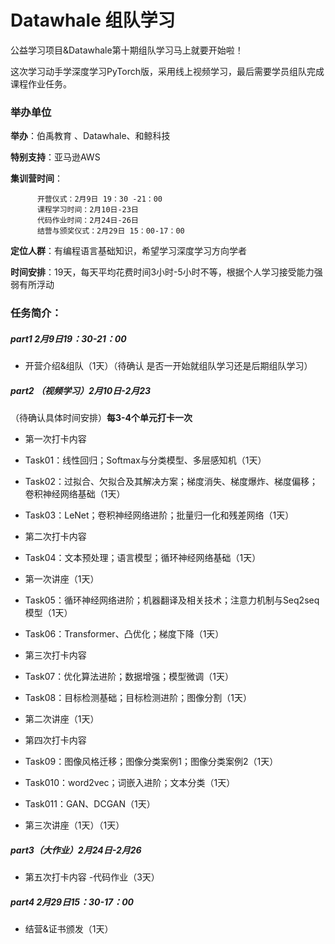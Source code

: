 ﻿# Datawhale 组队学习

公益学习项目&Datawhale第十期组队学习马上就要开始啦！

这次学习动手学深度学习PyTorch版，采用线上视频学习，最后需要学员组队完成课程作业任务。


### 举办单位

**举办**：伯禹教育 、Datawhale、和鲸科技

**特别支持**：亚马逊AWS

**集训营时间**：
        
          开营仪式：2月9日 19：30 -21：00
          课程学习时间：2月10日-23日
          代码作业时间：2月24日-26日
          结营与颁奖仪式：2月29日 15：00-17：00

**定位人群**：有编程语言基础知识，希望学习深度学习方向学者

**时间安排**：19天，每天平均花费时间3小时-5小时不等，根据个人学习接受能力强弱有所浮动


### 任务简介：
##### part1 2月9日19：30-21：00
- 开营介绍&组队（1天）（待确认 是否一开始就组队学习还是后期组队学习）

##### part2 （视频学习）2月10日-2月23
（待确认具体时间安排）**每3-4个单元打卡一次**
  
- 第一次打卡内容 
- Task01：线性回归；Softmax与分类模型、多层感知机（1天）
- Task02：过拟合、欠拟合及其解决方案；梯度消失、梯度爆炸、梯度偏移；卷积神经网络基础（1天）
- Task03：LeNet；卷积神经网络进阶；批量归一化和残差网络（1天）


- 第二次打卡内容
- Task04：文本预处理；语言模型；循环神经网络基础（1天）
- 第一次讲座（1天）
- Task05：循环神经网络进阶；机器翻译及相关技术；注意力机制与Seq2seq模型（1天）
- Task06：Transformer、凸优化；梯度下降（1天）


- 第三次打卡内容
- Task07：优化算法进阶；数据增强；模型微调（1天）
- Task08：目标检测基础；目标检测进阶；图像分割（1天）
- 第二次讲座（1天）


- 第四次打卡内容
- Task09：图像风格迁移；图像分类案例1；图像分类案例2（1天）
- Task010：word2vec；词嵌入进阶；文本分类（1天）
- Task011：GAN、DCGAN（1天）
- 第三次讲座（1天）（1天）


##### part3（大作业）2月24日-2月26
- 第五次打卡内容
-代码作业（3天）


##### part4 2月29日15：30-17：00
- 结营&证书颁发（1天）







